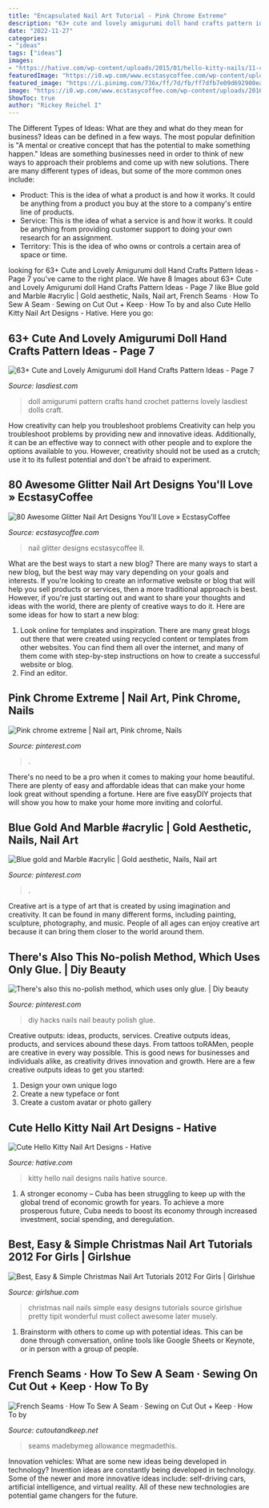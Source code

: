 ```yaml
---
title: "Encapsulated Nail Art Tutorial - Pink Chrome Extreme"
description: "63+ cute and lovely amigurumi doll hand crafts pattern ideas"
date: "2022-11-27"
categories:
- "ideas"
tags: ["ideas"]
images:
- "https://hative.com/wp-content/uploads/2015/01/hello-kitty-nails/11-cute-hello-kitty-nail-art-designs.jpg"
featuredImage: "https://i0.wp.com/www.ecstasycoffee.com/wp-content/uploads/2016/11/Glitter-Nail-Designs-Ideas5.jpg?resize=564%2C564"
featured_image: "https://i.pinimg.com/736x/ff/7d/fb/ff7dfb7e09d692900ea4747694c7a076.jpg"
image: "https://i0.wp.com/www.ecstasycoffee.com/wp-content/uploads/2016/11/Glitter-Nail-Designs-Ideas5.jpg?resize=564%2C564"
ShowToc: true
author: "Rickey Reichel I"
---
```



The Different Types of Ideas: What are they and what do they mean for business?
Ideas can be defined in a few ways. The most popular definition is "A mental or creative concept that has the potential to make something happen." Ideas are something businesses need in order to think of new ways to approach their problems and come up with new solutions. 
There are many different types of ideas, but some of the more common ones include: 
- Product: This is the idea of what a product is and how it works. It could be anything from a product you buy at the store to a company's entire line of products. 
- Service: This is the idea of what a service is and how it works. It could be anything from providing customer support to doing your own research for an assignment. 
- Territory: This is the idea of who owns or controls a certain area of space or time.

	

		
looking for 63+ Cute and Lovely Amigurumi doll Hand Crafts Pattern Ideas - Page 7 you've came to the right place. We have 8 Images about 63+ Cute and Lovely Amigurumi doll Hand Crafts Pattern Ideas - Page 7 like Blue gold and Marble #acrylic | Gold aesthetic, Nails, Nail art, French Seams · How To Sew A Seam · Sewing on Cut Out + Keep · How To by and also Cute Hello Kitty Nail Art Designs - Hative. Here you go:
		
    
## 63+ Cute And Lovely Amigurumi Doll Hand Crafts Pattern Ideas - Page 7

<img loading=lazy src="https://www.lasdiest.com/wp-content/uploads/2019/05/svetko.toys_21689498_1822872581061410_5743529193640034304_n-e1557096350445.jpg" onerror="this.onerror=null;this.src='https://tse3.mm.bing.net/th?id=OIP.dB3oOhxJ7XE6H5FOY-bHRwHaOr&amp;pid=15.1';" alt="63+ Cute and Lovely Amigurumi doll Hand Crafts Pattern Ideas - Page 7">

_Source: lasdiest.com_

>doll amigurumi pattern crafts hand crochet patterns lovely lasdiest dolls craft. 

	

How creativity can help you troubleshoot problems
Creativity can help you troubleshoot problems by providing new and innovative ideas. Additionally, it can be an effective way to connect with other people and to explore the options available to you. However, creativity should not be used as a crutch; use it to its fullest potential and don't be afraid to experiment.

    
## 80 Awesome Glitter Nail Art Designs You&#039;ll Love » EcstasyCoffee

<img loading=lazy src="https://i0.wp.com/www.ecstasycoffee.com/wp-content/uploads/2016/11/Glitter-Nail-Designs-Ideas5.jpg?resize=564%2C564" onerror="this.onerror=null;this.src='https://tse1.mm.bing.net/th?id=OIP.9dIA12iHGQxtON-LdzPobAHaHa&amp;pid=15.1';" alt="80 Awesome Glitter Nail Art Designs You&#039;ll Love » EcstasyCoffee">

_Source: ecstasycoffee.com_

>nail glitter designs ecstasycoffee ll. 

	

What are the best ways to start a new blog?
There are many ways to start a new blog, but the best way may vary depending on your goals and interests. If you're looking to create an informative website or blog that will help you sell products or services, then a more traditional approach is best. However, if you're just starting out and want to share your thoughts and ideas with the world, there are plenty of creative ways to do it. Here are some ideas for how to start a new blog: 
1. Look online for templates and inspiration. There are many great blogs out there that were created using recycled content or templates from other websites. You can find them all over the internet, and many of them come with step-by-step instructions on how to create a successful website or blog. 
2. Find an editor.

    
## Pink Chrome Extreme | Nail Art, Pink Chrome, Nails

<img loading=lazy src="https://i.pinimg.com/736x/ff/7d/fb/ff7dfb7e09d692900ea4747694c7a076.jpg" onerror="this.onerror=null;this.src='https://tse3.mm.bing.net/th?id=OIP.j63WDPPI7G_GiUmbMPE0vQHaJQ&amp;pid=15.1';" alt="Pink chrome extreme | Nail art, Pink chrome, Nails">

_Source: pinterest.com_

>. 

	

There's no need to be a pro when it comes to making your home beautiful. There are plenty of easy and affordable ideas that can make your home look great without spending a fortune. Here are five easyDIY projects that will show you how to make your home more inviting and colorful.

    
## Blue Gold And Marble #acrylic | Gold Aesthetic, Nails, Nail Art

<img loading=lazy src="https://i.pinimg.com/736x/54/5a/97/545a979ccbd471ae31b2bfbc3b84e90f.jpg" onerror="this.onerror=null;this.src='https://tse1.mm.bing.net/th?id=OIP.9Buk7uJ04nBBX3fCR2YTJwHaJ3&amp;pid=15.1';" alt="Blue gold and Marble #acrylic | Gold aesthetic, Nails, Nail art">

_Source: pinterest.com_

>. 

	

Creative art is a type of art that is created by using imagination and creativity. It can be found in many different forms, including painting, sculpture, photography, and music. People of all ages can enjoy creative art because it can bring them closer to the world around them.

    
## There&#039;s Also This No-polish Method, Which Uses Only Glue. | Diy Beauty

<img loading=lazy src="https://i.pinimg.com/736x/ff/0b/90/ff0b90ab95dfde48de6b17833dccdc82--beauty-hacks-diy-beauty.jpg" onerror="this.onerror=null;this.src='https://tse4.mm.bing.net/th?id=OIP.ojWp2bsRMzOqS2onx0IgGQHaIp&amp;pid=15.1';" alt="There&#039;s also this no-polish method, which uses only glue. | Diy beauty">

_Source: pinterest.com_

>diy hacks nails nail beauty polish glue. 

	

Creative outputs: ideas, products, services.
Creative outputs ideas, products, and services abound these days. From tattoos toRAMen, people are creative in every way possible. This is good news for businesses and individuals alike, as creativity drives innovation and growth. Here are a few creative outputs ideas to get you started:
1. Design your own unique logo
2. Create a new typeface or font
3. Create a custom avatar or photo gallery

    
## Cute Hello Kitty Nail Art Designs - Hative

<img loading=lazy src="https://hative.com/wp-content/uploads/2015/01/hello-kitty-nails/11-cute-hello-kitty-nail-art-designs.jpg" onerror="this.onerror=null;this.src='https://tse1.mm.bing.net/th?id=OIP.2Hg5-pVNES-kXwi3iHD3OAHaJ4&amp;pid=15.1';" alt="Cute Hello Kitty Nail Art Designs - Hative">

_Source: hative.com_

>kitty hello nail designs nails hative source. 

	

1. A stronger economy – Cuba has been struggling to keep up with the global trend of economic growth for years. To achieve a more prosperous future, Cuba needs to boost its economy through increased investment, social spending, and deregulation.

    
## Best, Easy &amp; Simple Christmas Nail Art Tutorials 2012 For Girls | Girlshue

<img loading=lazy src="https://www.girlshue.com/wp-content/uploads/2016/07/unnamed-file-7220.jpg" onerror="this.onerror=null;this.src='https://tse4.mm.bing.net/th?id=OIP.ohie1h7YeLF7c_pZpk6amAHaSF&amp;pid=15.1';" alt="Best, Easy &amp; Simple Christmas Nail Art Tutorials 2012 For Girls | Girlshue">

_Source: girlshue.com_

>christmas nail nails simple easy designs tutorials source girlshue pretty tipit wonderful must collect awesome later musely. 

	

1. Brainstorm with others to come up with potential ideas. This can be done through conversation, online tools like Google Sheets or Keynote, or in person with a group of people.

    
## French Seams · How To Sew A Seam · Sewing On Cut Out + Keep · How To By

<img loading=lazy src="https://images.coplusk.net/project_images/184767/image/full_107504_2F2015-02-15-220134-MADE-Tutorial---French-Seam.jpg" onerror="this.onerror=null;this.src='https://tse3.mm.bing.net/th?id=OIP.7vOJeekPCwfXHYpY5DPXngAAAA&amp;pid=15.1';" alt="French Seams · How To Sew A Seam · Sewing on Cut Out + Keep · How To by">

_Source: cutoutandkeep.net_

>seams madebymeg allowance megmadethis. 

	

Innovation vehicles: What are some new ideas being developed in technology?
Invention ideas are constantly being developed in technology. Some of the newer and more innovative ideas include: self-driving cars, artificial intelligence, and virtual reality. All of these new technologies are potential game changers for the future.

